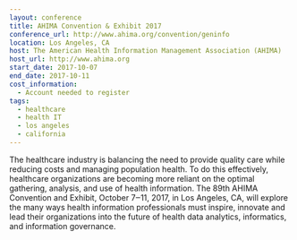 ```yaml
---
layout: conference
title: AHIMA Convention & Exhibit 2017
conference_url: http://www.ahima.org/convention/geninfo
location: Los Angeles, CA
host: The American Health Information Management Association (AHIMA)
host_url: http://www.ahima.org
start_date: 2017-10-07
end_date: 2017-10-11
cost_information:
  - Account needed to register
tags:
  - healthcare
  - health IT
  - los angeles
  - california
---
```


The healthcare industry is balancing the need to provide quality care while reducing costs and managing population health. To do this effectively, healthcare organizations are becoming more reliant on the optimal gathering, analysis, and use of health information. The 89th AHIMA Convention and Exhibit, October 7‒11, 2017, in Los Angeles, CA, will explore the many ways health information professionals must inspire, innovate and lead their organizations into the future of health data analytics, informatics, and information governance.
